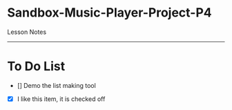 # Sandbox-Music-Player-Project-P4
Lesson Notes

---

# To Do List

- [] Demo the list making tool
- [x] I like this item, it is checked off
